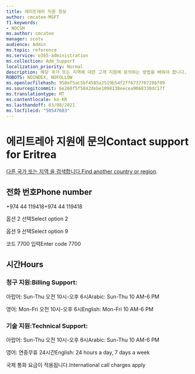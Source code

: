 ```yaml
---
title: 에리트레아 지원 정보
author: cmcatee-MSFT
f1.keywords:
- NOCSH
ms.author: cmcatee
manager: scotv
audience: Admin
ms.topic: reference
ms.service: o365-administration
ms.collection: Adm_Support
localization_priority: Normal
description: 해당 국가 또는 지역에 대한 고객 지원에 문의하는 방법을 배워야 합니다.
ROBOTS: NOINDEX, NOFOLLOW
ms.openlocfilehash: 950ef5ac5bf4585a2519b54f2ff6737707286f09
ms.sourcegitcommit: 6e260f5f5842debe1098138eecea9068330dc17f
ms.translationtype: MT
ms.contentlocale: ko-KR
ms.lasthandoff: 03/08/2021
ms.locfileid: "50547603"
---
```

# <a name="contact-support-for-eritrea"></a><span data-ttu-id="175fd-103">에리트레아 지원에 문의</span><span class="sxs-lookup"><span data-stu-id="175fd-103">Contact support for Eritrea</span></span>

<span data-ttu-id="175fd-104">[다른 국가 또는 지역 을 검색합니다.](../contact-support-for-business-products.md)</span><span class="sxs-lookup"><span data-stu-id="175fd-104">[Find another country or region](../contact-support-for-business-products.md).</span></span>

## <a name="phone-number"></a><span data-ttu-id="175fd-105">전화 번호</span><span class="sxs-lookup"><span data-stu-id="175fd-105">Phone number</span></span>
<span data-ttu-id="175fd-106">+974 44 119418</span><span class="sxs-lookup"><span data-stu-id="175fd-106">+974 44 119418</span></span>

<span data-ttu-id="175fd-107">옵션 2 선택</span><span class="sxs-lookup"><span data-stu-id="175fd-107">Select option 2</span></span>

<span data-ttu-id="175fd-108">옵션 9 선택</span><span class="sxs-lookup"><span data-stu-id="175fd-108">Select option 9</span></span>

<span data-ttu-id="175fd-109">코드 7700 입력</span><span class="sxs-lookup"><span data-stu-id="175fd-109">Enter code 7700</span></span>

## <a name="hours"></a><span data-ttu-id="175fd-110">시간</span><span class="sxs-lookup"><span data-stu-id="175fd-110">Hours</span></span>
### <a name="billing-support"></a><span data-ttu-id="175fd-111">청구 지원:</span><span class="sxs-lookup"><span data-stu-id="175fd-111">Billing Support:</span></span>

<span data-ttu-id="175fd-112">아랍어: Sun-Thu 오전 10시-오후 6시</span><span class="sxs-lookup"><span data-stu-id="175fd-112">Arabic: Sun-Thu 10 AM-6 PM</span></span>

<span data-ttu-id="175fd-113">영어: Mon-Fri 오전 10시-오후 6시</span><span class="sxs-lookup"><span data-stu-id="175fd-113">English: Mon-Fri 10 AM-6 PM</span></span>

### <a name="technical-support"></a><span data-ttu-id="175fd-114">기술 지원:</span><span class="sxs-lookup"><span data-stu-id="175fd-114">Technical Support:</span></span>

<span data-ttu-id="175fd-115">아랍어: Sun-Thu 오전 10시-오후 6시</span><span class="sxs-lookup"><span data-stu-id="175fd-115">Arabic: Sun-Thu 10 AM-6 PM</span></span>

<span data-ttu-id="175fd-116">영어: 연중무휴 24시간</span><span class="sxs-lookup"><span data-stu-id="175fd-116">English: 24 hours a day, 7 days a week</span></span>

<span data-ttu-id="175fd-117">국제 통화 요금이 적용됩니다.</span><span class="sxs-lookup"><span data-stu-id="175fd-117">International call charges apply</span></span>
